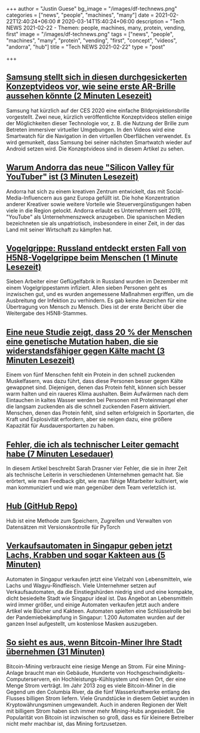 +++
author = "Justin Guese"
bg_image = "/images/df-technews.png"
categories = ["news", "people", "machines", "many"]
date = 2021-02-22T12:40:24+06:00 # 2020-03-14T15:40:24+06:00
description = "Tech NEWS 2021-02-22 - Themen: people, machines, many, protein, vending, first"
image = "/images/df-technews.png"
tags = ["news", "people", "machines", "many", "protein", "vending", "first", "concept", "videos", "andorra", "hub"]
title = "Tech NEWS 2021-02-22"
type = "post"

+++

## [Samsung stellt sich in diesen durchgesickerten Konzeptvideos vor, wie seine erste AR-Brille aussehen könnte (2 Minuten Lesezeit)](https://www.theverge.com/circuitbreaker/2021/2/21/22294216/samsung-glasses-lite-ar-next-wearable-computing-concept-leak)

 Samsung hat kürzlich auf der CES 2020 eine einfache Bildprojektionsbrille vorgestellt. Zwei neue, kürzlich veröffentlichte Konzeptvideos stellen einige der Möglichkeiten dieser Technologie vor, z. B. die Nutzung der Brille zum Betreten immersiver virtueller Umgebungen. In den Videos wird eine Smartwatch für die Navigation in den virtuellen Oberflächen verwendet. Es wird gemunkelt, dass Samsung bei seiner nächsten Smartwatch wieder auf Android setzen wird. Die Konzeptvideos sind in diesem Artikel zu sehen.

## [Warum Andorra das neue "Silicon Valley für YouTuber" ist (3 Minuten Lesezeit)](https://nypost.com/2021/02/19/why-andorra-is-the-new-silicon-valley-for-youtubers/)

 Andorra hat sich zu einem kreativen Zentrum entwickelt, das mit Social-Media-Influencern aus ganz Europa gefüllt ist. Die hohe Konzentration anderer Kreativer sowie weitere Vorteile wie Steuervergünstigungen haben viele in die Region gelockt. Andorra erlaubt es Unternehmern seit 2019, "YouTube" als Unternehmenszweck anzugeben. Die spanischen Medien bezeichneten sie als unpatriotisch, insbesondere in einer Zeit, in der das Land mit seiner Wirtschaft zu kämpfen hat.

## [Vogelgrippe: Russland entdeckt ersten Fall von H5N8-Vogelgrippe beim Menschen (1 Minute Lesezeit)](https://www.bbc.com/news/world-europe-56140270)

 Sieben Arbeiter einer Geflügelfabrik in Russland wurden im Dezember mit einem Vogelgrippestamm infiziert. Allen sieben Personen geht es inzwischen gut, und es wurden angemessene Maßnahmen ergriffen, um die Ausbreitung der Infektion zu verhindern. Es gab keine Anzeichen für eine Übertragung von Mensch zu Mensch. Dies ist der erste Bericht über die Weitergabe des H5N8-Stammes.

## [Eine neue Studie zeigt, dass 20 % der Menschen eine genetische Mutation haben, die sie widerstandsfähiger gegen Kälte macht (3 Minuten Lesezeit)](https://www.psychnewsdaily.com/new-study-finds-20-of-people-have-a-genetic-mutation-that-provides-resilience-to-the-cold/)

 Einem von fünf Menschen fehlt ein Protein in den schnell zuckenden Muskelfasern, was dazu führt, dass diese Personen besser gegen Kälte gewappnet sind. Diejenigen, denen das Protein fehlt, können sich besser warm halten und ein raueres Klima aushalten. Beim Aufwärmen nach dem Eintauchen in kaltes Wasser werden bei Personen mit Proteinmangel eher die langsam zuckenden als die schnell zuckenden Fasern aktiviert. Menschen, denen das Protein fehlt, sind selten erfolgreich in Sportarten, die Kraft und Explosivität erfordern, aber sie neigen dazu, eine größere Kapazität für Ausdauersportarten zu haben.

## [Fehler, die ich als technischer Leiter gemacht habe (7 Minuten Lesedauer)](https://css-tricks.com/mistakes-ive-made-as-an-engineering-manager/)

 In diesem Artikel beschreibt Sarah Drasner vier Fehler, die sie in ihrer Zeit als technische Leiterin in verschiedenen Unternehmen gemacht hat. Sie erörtert, wie man Feedback gibt, wie man fähige Mitarbeiter kultiviert, wie man kommuniziert und wie man gegenüber dem Team verletzlich ist.

## [Hub (GitHub Repo)](https://github.com/activeloopai/Hub)

 Hub ist eine Methode zum Speichern, Zugreifen und Verwalten von Datensätzen mit Versionskontrolle für PyTorch

## [Verkaufsautomaten in Singapur geben jetzt Lachs, Krabben und sogar Kakteen aus (5 Minuten)](https://www.bbc.com/news/business-56066064)

 Automaten in Singapur verkaufen jetzt eine Vielzahl von Lebensmitteln, wie Lachs und Wagyu-Rindfleisch. Viele Unternehmer setzen auf Verkaufsautomaten, da die Einstiegshürden niedrig sind und eine kompakte, dicht besiedelte Stadt wie Singapur ideal ist. Das Angebot an Lebensmitteln wird immer größer, und einige Automaten verkaufen jetzt auch andere Artikel wie Bücher und Kakteen. Automaten spielten eine Schlüsselrolle bei der Pandemiebekämpfung in Singapur: 1.200 Automaten wurden auf der ganzen Insel aufgestellt, um kostenlose Masken auszugeben.

## [So sieht es aus, wenn Bitcoin-Miner Ihre Stadt übernehmen (31 Minuten)](https://www.politico.eu/article/this-is-what-happens-when-bitcoin-miners-take-over-your-town/)

 Bitcoin-Mining verbraucht eine riesige Menge an Strom. Für eine Mining-Anlage braucht man ein Gebäude, Hunderte von Hochgeschwindigkeits-Computerservern, ein Hochleistungs-Kühlsystem und einen Ort, der eine Menge Strom verträgt. Im Jahr 2013 zog es viele Bitcoin-Miner in die Gegend um den Columbia River, da die fünf Wasserkraftwerke entlang des Flusses billigen Strom liefern. Viele Grundstücke in diesem Gebiet wurden in Kryptowährungsminen umgewandelt. Auch in anderen Regionen der Welt mit billigem Strom haben sich immer mehr Mining-Hubs angesiedelt. Die Popularität von Bitcoin ist inzwischen so groß, dass es für kleinere Betreiber nicht mehr machbar ist, das Mining fortzusetzen.

